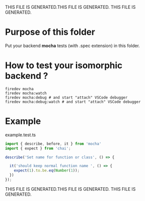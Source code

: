 THIS FILE IS GENERATED.THIS FILE IS GENERATED. THIS FILE IS GENERATED.

# Purpose of this folder
Put your backend **mocha** tests (with .spec extension) in this folder.

# How to test your isomorphic backend ?
```
firedev mocha
firedev mocha:watch
firedev mocha:debug # and start "attach" VSCode debugger
firedev mocha:debug:watch # and start "attach" VSCode debugger
```

# Example
example.test.ts
```ts
import { describe, before, it } from 'mocha'
import { expect } from 'chai';

describe('Set name for function or class', () => {

  it('should keep normal function name ', () => {
    expect(1).to.be.eq(Number(1));
  })
});
```

THIS FILE IS GENERATED.THIS FILE IS GENERATED. THIS FILE IS GENERATED.

          